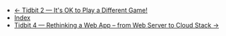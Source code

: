 
 - [← Tidbit 2 — It's OK to Play a Different Game!](tidbit2)
 - [Index](index)
 - [Tidbit 4 — Rethinking a Web App – from Web Server to Cloud Stack →](tidbit4)
